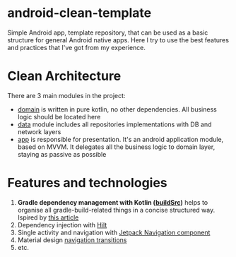 # android-clean-template
Simple Android app, template repository, that can be used as a basic structure for general Android native apps.
Here I try to use the best features and practices that I've got from my experience.

# Clean Architecture
There are 3 main modules in the project:
- [domain](domain) is written in pure kotlin, no other dependencies. All business logic should be located here
- [data](data) module includes all repositories implementations with DB and network layers
- [app](app) is responsible for presentation. It's an android application module, based on MVVM. It delegates all the business logic to domain layer, staying as passive as possible

# Features and technologies
1. **Gradle dependency management with Kotlin ([buildSrc](buildSrc))** helps to organise all gradle-build-related things in a concise structured way. Ispired by [this article](https://proandroiddev.com/gradle-dependency-management-with-kotlin-94eed4df9a28)
2. Dependency injection with [Hilt](https://developer.android.com/training/dependency-injection/hilt-android)
3. Single activity and navigation with [Jetpack Navigation component](https://developer.android.com/guide/navigation/navigation-getting-started)
4. Material design [navigation transitions](https://material.io/design/navigation/navigation-transitions.html)
5. etc.
